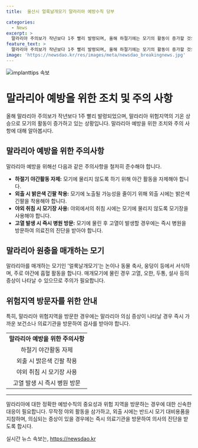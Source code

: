 ```yaml
---
title:  울산시 얼룩날개모기 말라리아 예방수칙 당부

categories:
  - News
excerpt: >
  말라리아 주의보가 작년보다 1주 빨리 발령되며, 올해 하절기에는 모기의 활동이 증가할 것으로 예상된다. 말라리아 예방을 위해 밝은색 긴팔 착용, 야외 취침 시 모기장 사용 등의 예방수칙을 철저히 준수해야 한다. 특히 위험지역 방문자는 의심 증상 발생 시 즉시 의료기관을 방문해야 한다.울산시에서는 말라리아 예방수칙을 강조하며 시민들의 주의를 당부하고 있다.
feature_text: >
  말라리아 주의보가 작년보다 1주 빨리 발령되며, 올해 하절기에는 모기의 활동이 증가할 것으로 예상된다. 말라리아 예방을 위해 밝은색 긴팔 착용, 야외 취침 시 모기장 사용 등의 예방수칙을 철저히 준수해야 한다. 특히 위험지역 방문자는 의심 증상 발생 시 즉시 의료기관을 방문해야 한다.울산시에서는 말라리아 예방수칙을 강조하며 시민들의 주의를 당부하고 있다.
image: 'https://newsdao.kr/res/images/meta/newsdao_breakingnews.jpg'
---
```


<p><img src="https://newsdao.kr/res/images/meta/newsdao_breakingnews.jpg" alt="implanttips 속보" /></p>

<h1>말라리아 예방을 위한 조치 및 주의 사항</h1>

<p data-ke-size="size16">올해 말라리아 주의보가 작년보다 1주 빨리 발령되었으며, 말라리아 위험지역의 기온 상승으로 모기의 활동이 증가하고 있는 상황입니다. 말라리아 예방을 위한 조치와 주의 사항에 대해 알아봅시다.</p>

<h2>말라리아 예방을 위한 주의사항</h2>

<p data-ke-size="size16">말라리아 예방을 위해선 다음과 같은 주의사항을 철저히 준수해야 합니다.</p>

<ul>
  <li><b>하절기 야간활동 자제:</b> 모기에 물리지 않도록 하기 위해 야간 활동을 자제해야 합니다.</li>
  <li><b>외출 시 밝은색 긴팔 착용:</b> 모기에 노출될 가능성을 줄이기 위해 외출 시에는 밝은색 긴팔을 착용해야 합니다.</li>
  <li><b>야외 취침 시 모기장 사용:</b> 야외에서의 취침 시에는 모기에 물리지 않도록 모기장을 사용해야 합니다.</li>
  <li><b>고열 발생 시 즉시 병원 방문:</b> 모기에 물린 후 고열이 발생할 경우에는 즉시 병원을 방문하여 의료진의 진단을 받아야 합니다.</li>
</ul>

<h2>말라리아 원충을 매개하는 모기</h2>

<p data-ke-size="size16">말라리아를 매개하는 모기인 '얼룩날개모기'는 논이나 동물 축사, 웅덩이 등에서 서식하며, 주로 야간에 흡혈 활동을 합니다. 매개모기에 물린 경우 고열, 오한, 두통, 설사 등의 증상이 나타날 수 있으므로 주의가 필요합니다.</p>

<h2>위험지역 방문자를 위한 안내</h2>

<p data-ke-size="size16">특히, 말라리아 위험지역을 방문한 경우에는 말라리아 의심 증상이 나타날 경우 즉시 가까운 보건소나 의료기관을 방문하여 검사를 받아야 합니다.</p>

<table>
  <tr>
    <td style="text-align: center; height: 17px;"><b>말라리아 예방을 위한 주의사항</b></td>
  </tr>
  <tr>
    <td style="text-align: center; height: 17px;">하절기 야간활동 자제</td>
  </tr>
  <tr>
    <td style="text-align: center; height: 17px;">외출 시 밝은색 긴팔 착용</td>
  </tr>
  <tr>
    <td style="text-align: center; height: 17px;">야외 취침 시 모기장 사용</td>
  </tr>
  <tr>
    <td style="text-align: center; height: 17px;">고열 발생 시 즉시 병원 방문</td>
  </tr>
</table>

<hr>

<p data-ke-size="size16">말라리아에 대한 정확한 예방수칙의 중요성과 위험 지역을 방문하는 경우에 대한 신속한 대응이 필요합니다. 무작정 야외 활동을 삼가하고, 외출 시에는 반드시 모기 대비용품을 지참하며, 의심되는 증상이 있을 경우에는 즉시 의료기관을 방문하여 의사의 진단을 받도록 합시다.</p>
실시간 뉴스 속보는, <a href="https://newsdao.kr" rel="dofollow">https://newsdao.kr</a>


